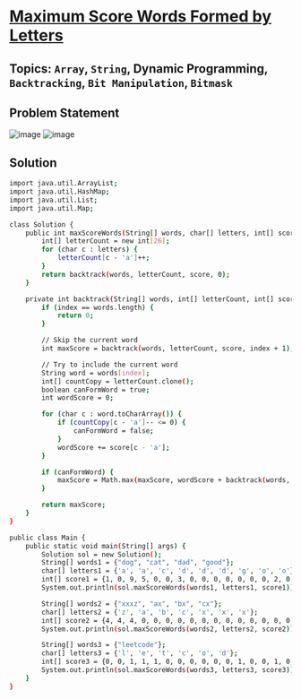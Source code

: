 # [Maximum Score Words Formed by Letters](https://leetcode.com/problems/maximum-score-words-formed-by-letters/description/)
## Topics: `Array`, `String`, Dynamic Programming, `Backtracking`, `Bit Manipulation`, `Bitmask`
## Problem Statement
![image](https://github.com/SiddhantKumarMaurya/LeetCode_Questions/assets/107787014/719d7519-4407-470a-839f-627f3387b654)
![image](https://github.com/SiddhantKumarMaurya/LeetCode_Questions/assets/107787014/e6f4fc01-1357-44cb-9db2-3283bd9d7192)
## Solution
```bash
import java.util.ArrayList;
import java.util.HashMap;
import java.util.List;
import java.util.Map;

class Solution {
    public int maxScoreWords(String[] words, char[] letters, int[] score) {
        int[] letterCount = new int[26];
        for (char c : letters) {
            letterCount[c - 'a']++;
        }
        return backtrack(words, letterCount, score, 0);
    }

    private int backtrack(String[] words, int[] letterCount, int[] score, int index) {
        if (index == words.length) {
            return 0;
        }

        // Skip the current word
        int maxScore = backtrack(words, letterCount, score, index + 1);

        // Try to include the current word
        String word = words[index];
        int[] countCopy = letterCount.clone();
        boolean canFormWord = true;
        int wordScore = 0;

        for (char c : word.toCharArray()) {
            if (countCopy[c - 'a']-- <= 0) {
                canFormWord = false;
            }
            wordScore += score[c - 'a'];
        }

        if (canFormWord) {
            maxScore = Math.max(maxScore, wordScore + backtrack(words, countCopy, score, index + 1));
        }

        return maxScore;
    }
}

public class Main {
    public static void main(String[] args) {
        Solution sol = new Solution();
        String[] words1 = {"dog", "cat", "dad", "good"};
        char[] letters1 = {'a', 'a', 'c', 'd', 'd', 'd', 'g', 'o', 'o'};
        int[] score1 = {1, 0, 9, 5, 0, 0, 3, 0, 0, 0, 0, 0, 0, 0, 2, 0, 0, 0, 0, 0, 0, 0, 0, 0, 0, 0};
        System.out.println(sol.maxScoreWords(words1, letters1, score1)); // Output: 23

        String[] words2 = {"xxxz", "ax", "bx", "cx"};
        char[] letters2 = {'z', 'a', 'b', 'c', 'x', 'x', 'x'};
        int[] score2 = {4, 4, 4, 0, 0, 0, 0, 0, 0, 0, 0, 0, 0, 0, 0, 0, 0, 0, 0, 0, 0, 0, 0, 5, 0, 10};
        System.out.println(sol.maxScoreWords(words2, letters2, score2)); // Output: 27

        String[] words3 = {"leetcode"};
        char[] letters3 = {'l', 'e', 't', 'c', 'o', 'd'};
        int[] score3 = {0, 0, 1, 1, 1, 0, 0, 0, 0, 0, 0, 1, 0, 0, 1, 0, 0, 0, 0, 1, 0, 0, 0, 0, 0, 0};
        System.out.println(sol.maxScoreWords(words3, letters3, score3)); // Output: 0
    }
}
```
